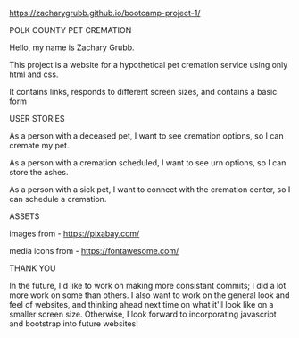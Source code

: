 https://zacharygrubb.github.io/bootcamp-project-1/

POLK COUNTY PET CREMATION

Hello, my name is Zachary Grubb.

This project is a website for a hypothetical pet cremation service using only html and css.

It contains links, responds to different screen sizes, and contains a basic form


USER STORIES

As a person with a deceased pet, I want to see cremation options, so I can cremate my pet.

As a person with a cremation scheduled, I want to see urn options, so I can store the ashes.

As a person with a sick pet, I want to connect with the cremation center, so I can schedule a cremation.


ASSETS

images from - https://pixabay.com/

media icons from - https://fontawesome.com/


THANK YOU

In the future, I'd like to work on making more consistant commits; I did a lot more work on some than others. I also want to work on the general look and feel of websites, and thinking ahead next time on what it'll look like on a smaller screen size. Otherwise, I look forward to incorporating javascript and bootstrap into future websites!
